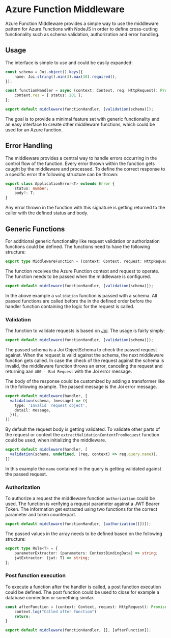 # Azure Function Middleware

Azure Function Middleware provides a simple way to use the middleware pattern for Azure Functions with NodeJS in order to define cross-cutting functionality such as schema validation, authorization and error handling. 

## Usage
The interface is simple to use and could be easily expanded: 

```typescript
const schema = Joi.object().keys({
    name: Joi.string().min(3).max(30).required(),
});

const functionHandler = async (context: Context, req: HttpRequest): Promise<void> => {
    context.res = { status: 201 };
};

export default middleware(functionHandler, [validation(schema)]);
```

The goal is to provide a minimal feature set with generic functionality and an easy interface to create other middleware functions, which could be used for an Azure function.

## Error Handling

The middleware provides a central way to handle errors occurring in the control flow of the function. Every error thrown within the function gets caught by the middleware and processed. To define the correct response to a specific error the following structure can be thrown:

```typescript
export class ApplicationError<T> extends Error {
    status: number;
    body?: T;
}
```

Any error thrown in the function with this signature is getting returned to the caller with the defined status and body.

## Generic Functions

For additional generic functionality like request validation or authorization functions could be defined. The functions need to have the following structure:

```typescript
export type MiddlewareFunction = (context: Context, request: HttpRequest) => Promise<void>;
```

The function receives the Azure Function context and request to operate. The function needs to be passed when the middleware is configured. 

```typescript
export default middleware(functionHandler, [validation(schema)]);
```

In the above example a `validation` function is passed with a schema. All passed functions are called before the in the defined order before the handler function containing the logic for the request is called.

### Validation

The function to validate requests is based on [Joi](https://www.npmjs.com/package/joi). The usage is fairly simply:

```typescript
export default middleware(functionHandler, [validation(schema)]);
```

The passed schema is a Joi ObjectSchema to check the passed request against. When the request is valid against the schema, the next middleware function gets called. In case the check of the request against the schema is invalid, the middleware function throws an error, canceling the request and returning aan `400 - Bad Request` with the Joi error message.

The body of the response could be customized by adding a transformer like in the following example. The passed message is the Joi error message.

```typescript
export default middleware(handler, [
  validation(schema, (message) => ({
    type: 'Invalid  request object',
    detail: message,
  })),
])
```

By default the request body is getting validated. To validate other parts of the request or context the `extractValidationContentFromRequest` function could be used, when initializing the middleware.

```typescript
export default middleware(handler, [
  validation(schema, undefined, (req, context) => req.query.name)),
])
```

In this example the `name` contained in the query is getting validated against the passed request.

### Authorization

To authorize a request the middleware function `authorization` could be used. The function is verifying a request parameter against a JWT Bearer Token. The information get extracted using two functions for the correct parameter and token counterpart.

```typescript
export default middleware(functionHandler, [authorization([])]);
```

The passed values in the array needs to be defined based on the following structure:  

```typescript
export type Rule<T> = {
    parameterExtractor: (parameters: ContextBindingData) => string;
    jwtExtractor: (jwt: T) => string;
};
```

### Post function execution

To execute a function after the handler is called, a post function execution could be defined. The post function could be used to close for example a database connection or something similar.

```typescript
const afterFunction = (context: Context, request: HttpRequest): Promise<void> => {
    context.log("Called after function")
    return;
}

export default middleware(functionHandler, [], [afterFunction]);
```
